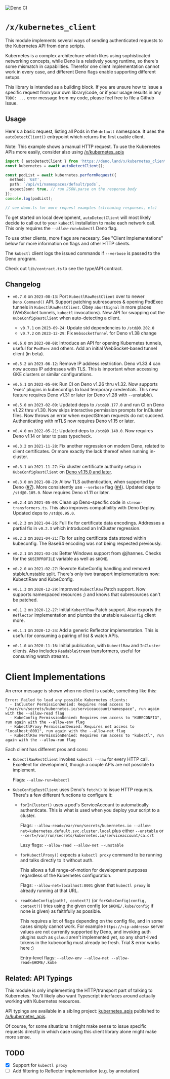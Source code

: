 ![Deno CI](https://github.com/danopia/deno-kubernetes_client/workflows/CI/badge.svg?branch=main)

# `/x/kubernetes_client`

This module implements several ways of sending authenticated requests
to the Kubernetes API from deno scripts.

Kubernetes is a complex architechure which likes using sophisticated networking concepts,
while Deno is a relatively young runtime, so there's some mismatch in capabilities.
Therefor one client implementation cannot work in every case,
and different Deno flags enable supporting different setups.

This library is intended as a building block.
If you are unsure how to issue a specific request from your own library/code,
or if your usage results in any `TODO: ...` error message from my code,
please feel free to file a Github Issue.

## Usage

Here's a basic request, listing all Pods in the `default` namespace.
It uses the `autoDetectClient()` entrypoint which returns the first usable client.

Note: This example shows a manual HTTP request.
To use the Kubernetes APIs more easily, consider also using
[/x/kubernetes_apis](https://deno.land/x/kubernetes_apis)

```ts
import { autoDetectClient } from 'https://deno.land/x/kubernetes_client/mod.ts';
const kubernetes = await autoDetectClient();

const podList = await kubernetes.performRequest({
  method: 'GET',
  path: `/api/v1/namespaces/default/pods`,
  expectJson: true, // run JSON.parse on the response body
});
console.log(podList);

// see demo.ts for more request examples (streaming responses, etc)
```

To get started on local development, `autoDetectClient` will most likely
decide to call out to your `kubectl`
installation to make each network call.
This only requires the `--allow-run=kubectl` Deno flag.

To use other clients, more flags are necesary.
See "Client Implementations" below for more information on flags and other HTTP clients.

The `kubectl` client logs the issued commands if `--verbose` is passed to the Deno program.

Check out `lib/contract.ts` to see the type/API contract.

## Changelog


* `v0.7.0` on `2023-08-13`:
    Port `KubectlRawRestClient` over to newer `Deno.Command()` API.
    Support patching subresources & opening PodExec tunnels in `KubectlRawRestClient`.
    Obey `abortSignal` in more places (WebSocket tunnels, `kubectl` invocations).
    New API for swapping out the `KubeConfigRestClient` when auto-detecting a client.

    * `v0.7.1` on `2023-09-24`: Update std dependencies to `/std@0.202.0`
    * `v0.7.2` on `2023-12-29`: Fix `WebsocketTunnel` for Deno v1.38 change

* `v0.6.0` on `2023-08-08`:
    Introduce an API for opening Kubernetes tunnels, useful for `PodExec` and others.
    Add an initial WebSocket-based tunnel client (in beta).

* `v0.5.2` on `2023-06-12`:
    Remove IP address restriction. Deno v1.33.4 can now access IP addresses with TLS.
    This is important when accessing GKE clusters or similar configurations.

* `v0.5.1` on `2023-05-09`:
    Run CI on Deno v1.26 thru v1.32.
    Now supports 'exec' plugins in kubeconfigs to load temporary credentials.
    This new feature requires Deno v1.31 or later (or Deno v1.28 with --unstable).

* `v0.5.0` on `2023-02-09`:
    Updated deps to `/std@0.177.0` and run CI on Deno v1.22 thru v1.30.
    Now skips interactive permission prompts for InCluster files.
    Now throws an error when expectStream requests do not succeed.
    Authenticating with mTLS now requires Deno v1.15 or later.

* `v0.4.0` on `2022-05-21`:
    Updated deps to `/std@0.140.0`.
    Now requires Deno v1.14 or later to pass typecheck.

* `v0.3.2` on `2021-11-28`:
    Fix another regression on modern Deno, related to client certificates.
    Or more exactly the lack thereof when running in-cluster.

* `v0.3.1` on `2021-11-27`:
    Fix cluster certificate authority setup in `KubeConfigRestClient`
    on [Deno v1.15.0 and later](https://deno.com/blog/v1.15#in-memory-ca-certificates).

* `v0.3.0` on `2021-08-29`:
    Allow TLS authentication, when supported by Deno ([#7](https://github.com/cloudydeno/deno-kubernetes_client/issues/7)).
    More consistently use `--verbose` flag ([#4](https://github.com/cloudydeno/deno-kubernetes_client/issues/4)).
    Updated deps to `/std@0.105.0`.
    Now requires Deno v1.11 or later.

* `v0.2.4` on `2021-05-09`: Clean up Deno-specific code in `stream-transformers.ts`.
    This also improves compatibility with Deno Deploy.
    Updated deps to `/std@0.95.0`.

* `v0.2.3` on `2021-04-26`: Full fix for certificate data encodings.
    Addresses a partial fix in `v0.2.3` which introduced an InCluster regression.

* `v0.2.2` on `2021-04-21`: Fix for using certificate data stored within kubeconfig.
    The Base64 encoding was not being respected previously.

* `v0.2.1` on `2021-03-26`: Better Windows support from @jhannes.
    Checks for the `$USERPROFILE` variable as well as `$HOME`.

* `v0.2.0` on `2021-02-27`: Rewrote KubeConfig handling and removed stable/unstable split.
    There's only two transport implementations now: KubectlRaw and KubeConfig.

* `v0.1.3` on `2020-12-29`: Improved `KubectlRaw` Patch support.
    Now supports namespaced resources ;) and knows that subresources can't be patched.

* `v0.1.2` on `2020-12-27`: Initial `KubectlRaw` Patch support.
    Also exports the `Reflector` implementation and plumbs the unstable `Kubeconfig` client more.

* `v0.1.1` on `2020-12-24`: Add a generic Reflector implementation.
    This is useful for consuming a pairing of list & watch APIs.

* `v0.1.0` on `2020-11-16`: Initial publication, with `KubectlRaw` and `InCluster` clients.
    Also includes `ReadableStream` transformers, useful for consuming watch streams.

# Client Implementations

An error message is shown when no client is usable, something like this:

```
Error: Failed to load any possible Kubernetes clients:
  - InCluster PermissionDenied: Requires read access to "/var/run/secrets/kubernetes.io/serviceaccount/namespace", run again with the --allow-read flag
  - KubeConfig PermissionDenied: Requires env access to "KUBECONFIG", run again with the --allow-env flag
  - KubectlProxy PermissionDenied: Requires net access to "localhost:8001", run again with the --allow-net flag
  - KubectlRaw PermissionDenied: Requires run access to "kubectl", run again with the --allow-run flag
```

Each client has different pros and cons:

* `KubectlRawRestClient` invokes `kubectl --raw` for every HTTP call.
    Excellent for development, though a couple APIs are not possible to implement.

    Flags: `--allow-run=kubectl`

* `KubeConfigRestClient` uses Deno's `fetch()` to issue HTTP requests.
    There's a few different functions to configure it:

    * `forInCluster()` uses a pod's ServiceAccount to automatically authenticate.
        This is what is used when you deploy your script to a cluster.

        Flags: `--allow-read=/var/run/secrets/kubernetes.io --allow-net=kubernetes.default.svc.cluster.local` plus either `--unstable` or `--cert=/var/run/secrets/kubernetes.io/serviceaccount/ca.crt`

        Lazy flags: `--allow-read --allow-net --unstable`

    * `forKubectlProxy()` expects a `kubectl proxy` command to be running and talks directly to it without auth.

        This allows a full range-of-motion for development purposes regardless of the Kubernetes configuration.

        Flags: `--allow-net=localhost:8001` given that `kubectl proxy` is already running at that URL.

    * `readKubeConfig(path?, context?)` (or `forKubeConfig(config, context?)`) tries using the given config (or `$HOME/.kube/config` if none is given) as faithfully as possible.

        This requires a lot of flags depending on the config file,
        and in some cases simply cannot work.
        For example `https://<ip-address>` server values are not currently supported by Deno,
        and invoking auth plugins such as `gcloud` aren't implemented yet,
        so any short-lived tokens in the kubeconfig must already be fresh.
        Trial & error works here :)

        Entry-level flags: `--allow-env --allow-net --allow-read=$HOME/.kube`

## Related: API Typings

This module is only implementing the HTTP/transport part of talking to Kubernetes.
You'll likely also want Typescript interfaces around actually working with Kubernetes resources.

API typings are available in a sibling project:
[kubernetes_apis](https://github.com/danopia/deno-kubernetes_apis)
published to
[/x/kubernetes_apis](https://deno.land/x/kubernetes_apis).

Of course, for some situations it might make sense to issue specific requests directly
in which case using this client library alone might make more sense.

## TODO
* [x] Support for `kubectl proxy`
* [ ] Add filtering to Reflector implementation (e.g. by annotation)
